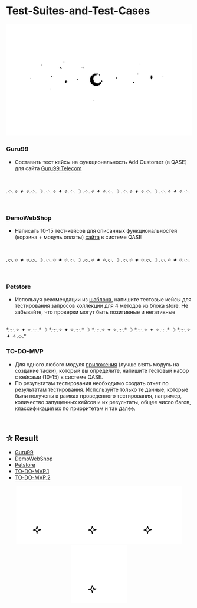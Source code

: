 # Test-Suites-and-Test-Cases

<div align="center">
<img src="https://github.com/Guppi17/Guppi17/blob/main/yes-hi.gif" width='600'/>
</div>

### Guru99
- Составить тест кейсы на функциональность Add Customer (в QASE) для сайта [Guru99 Telecom](https://demo.guru99.com/telecom/index.html)

<br/>

*.·:·.✧ ✦ ✧.·:·.* ☽ *.·:·.✧ ✦ ✧.·:·.* ☽ *.·:·.✧ ✦ ✧.·:·.* ☽ *.·:·.✧ ✦ ✧.·:·.* ☽ *.·:·.✧ ✦ ✧.·:·.*  
  
<br/>


### DemoWebShop  
- Написать 10-15 тест-кейсов для описанных функциональностей (корзина + модуль оплаты) [сайта](http://demowebshop.tricentis.com) в системе QASE

<br/>

*.·:·.✧ ✦ ✧.·:·.* ☽ *.·:·.✧ ✦ ✧.·:·.* ☽ *.·:·.✧ ✦ ✧.·:·.* ☽ *.·:·.✧ ✦ ✧.·:·.* ☽ *.·:·.✧ ✦ ✧.·:·.*  
  
<br/>


### Petstore

- Используя рекомендации из [шаблона](https://docs.google.com/spreadsheets/d/1fLgmhpmvJP06d4xzslEnWEgmeTKWH7uTBT_a1Rzph1Q/edit#gid=1464397683), напишите тестовые кейсы для тестирования запросов коллекции для 4 методов из блока store. Не забывайте, что проверки могут быть позитивные и негативные

<br/>  
*.·:·.✧ ✦ ✧.·:·.* ☽ *.·:·.✧ ✦ ✧.·:·.* ☽ *.·:·.✧ ✦ ✧.·:·.* ☽ *.·:·.✧ ✦ ✧.·:·.* ☽ *.·:·.✧ ✦ ✧.·:·.*  
  
<br/>


### TO-DO-MVP 
- Для одного любого модуля [приложения](https://drive.google.com/file/d/1IkqWnm6z293ETG0MdveKTjrsrWd7WQHz/view?usp=sharing) (лучше взять модуль на создание таски), который вы определите, напишите тестовый набор с кейсами (10-15) в системе QASE.
- По результатам тестирования необходимо создать отчет по результатам тестирования. Используйте только те данные, которые были получены в рамках проведенного тестирования, например, количество запущенных кейсов и их результаты, общее число багов, классификация их по приоритетам и так далее.  
  

<br/>  


## ✰ Result  

- [Guru99](https://github.com/Guppi17/Test-Suites-and-Test-Cases/blob/main/GURU99%20test%20case.pdf)  
- [DemoWebShop](https://github.com/Guppi17/Test-Suites-and-Test-Cases/blob/main/DemoWebShop.pdf)
- [Petstore](https://docs.google.com/spreadsheets/d/1pH5I6NPEL-kKj4ukEYcGXAkMRgZ4Ho0tlZ0Qq5fTCl0/edit?usp=sharing)
- [TO-DO-MVP.1](https://github.com/Guppi17/Test-Suites-and-Test-Cases/blob/main/ToDoMVP%20test%20case.pdf)
- [TO-DO-MVP.2](https://drive.google.com/file/d/1rRjt1Gg304okcHzU3bQ9SlG6ASNFwGyx/view?usp=sharing)

<div align="center">
<img src="https://github.com/Guppi17/Guppi17/blob/main/df8e36f90e6a20167f071ed1b6c10e50.gif" width='150'/><img src="https://github.com/Guppi17/Guppi17/blob/main/df8e36f90e6a20167f071ed1b6c10e50.gif" width='150'/><img src="https://github.com/Guppi17/Guppi17/blob/main/df8e36f90e6a20167f071ed1b6c10e50.gif" width='150'/><img src="https://github.com/Guppi17/Guppi17/blob/main/df8e36f90e6a20167f071ed1b6c10e50.gif" width='150'/>
</div>
